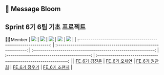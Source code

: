 ## 🌸 Message Bloom

## Sprint 6기 6팀 기초 프로젝트

🧑‍💻Member
| <img src="https://avatars.githubusercontent.com/u/162412765?v=4"> | <img src="https://avatars.githubusercontent.com/u/115947715?v=4"> | <img src="https://avatars.githubusercontent.com/u/97877328?v=4"> | <img src="https://avatars.githubusercontent.com/u/113000290?v=4"> | <img src="https://avatars.githubusercontent.com/u/123517278?v=4"> |
| :---------------------------------------------------------------: | :---------------------------------------------------------------: | :--------------------------------------------------------------: | :-------------------------------------------: | :---------------------------------------------------------------: |
| [FE_6기 김진윤](https://github.com/EveryYawm) | [FE_6기 오채연](https://github.com/oh-chaeyeon) | [FE_6기 원찬희](https://github.com/wch2208) | [FE_6기 정우기](https://github.com/WooGi1020) | [FE_6기 조현지](https://github.com/cindycho0423) |
